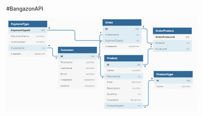 
#BangazonAPI




![Bangazon ERD](https://github.com/NSS-Therapeutic-Raccoons/BangazonAPI/blob/master/BangazonAPI-ERD.png?raw=true)